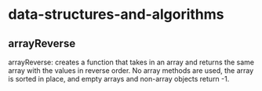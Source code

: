 # data-structures-and-algorithms

## arrayReverse

arrayReverse: creates a function that takes in an array and returns the same array with the values in reverse order.  No array methods are used, the array is sorted in place, and empty arrays and non-array objects return -1.